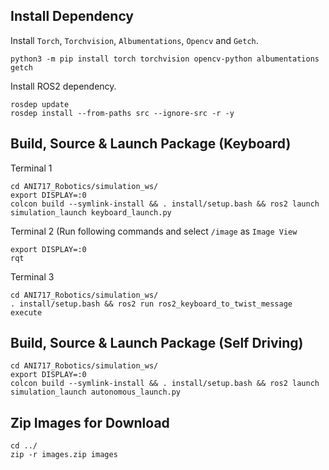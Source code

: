 ## Install Dependency
Install `Torch`, `Torchvision`, `Albumentations`, `Opencv` and `Getch`.<br/>
```
python3 -m pip install torch torchvision opencv-python albumentations getch
```
Install ROS2 dependency.<br/>
```
rosdep update
rosdep install --from-paths src --ignore-src -r -y
```

## Build, Source & Launch Package (Keyboard)
Terminal 1
```
cd ANI717_Robotics/simulation_ws/
export DISPLAY=:0
colcon build --symlink-install && . install/setup.bash && ros2 launch simulation_launch keyboard_launch.py
```

Terminal 2 (Run following commands and select `/image` as `Image View`
```
export DISPLAY=:0
rqt
```

Terminal 3
```
cd ANI717_Robotics/simulation_ws/
. install/setup.bash && ros2 run ros2_keyboard_to_twist_message execute
```

## Build, Source & Launch Package (Self Driving)
```
cd ANI717_Robotics/simulation_ws/
export DISPLAY=:0
colcon build --symlink-install && . install/setup.bash && ros2 launch simulation_launch autonomous_launch.py
```

## Zip Images for Download
```
cd ../
zip -r images.zip images
```
